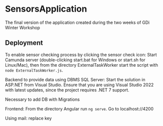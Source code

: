 # SensorsApplication
The final version of the application created during the two weeks of GDi Winter Workshop

## Deployment

To enable sensor checking process by clicking the sensor check icon:
Start Camunda server (double-clicking start.bat for Windows or start.sh for Linux/Mac), then from the directory ExternalTaskWorker start the script with `node ExternalTaskWorker.js`.

Backend to provide data using DBMS SQL Server:
Start the solution in ASP.NET from Visual Studio.
Ensure that you are using Visual Studio 2022 with latest updates, since the project requires .NET 7 support.

Necessary to add DB with Migrations

Frontend:
From the directory Angular run `ng serve`.
Go to localhost://4200

Using mail: replace key

